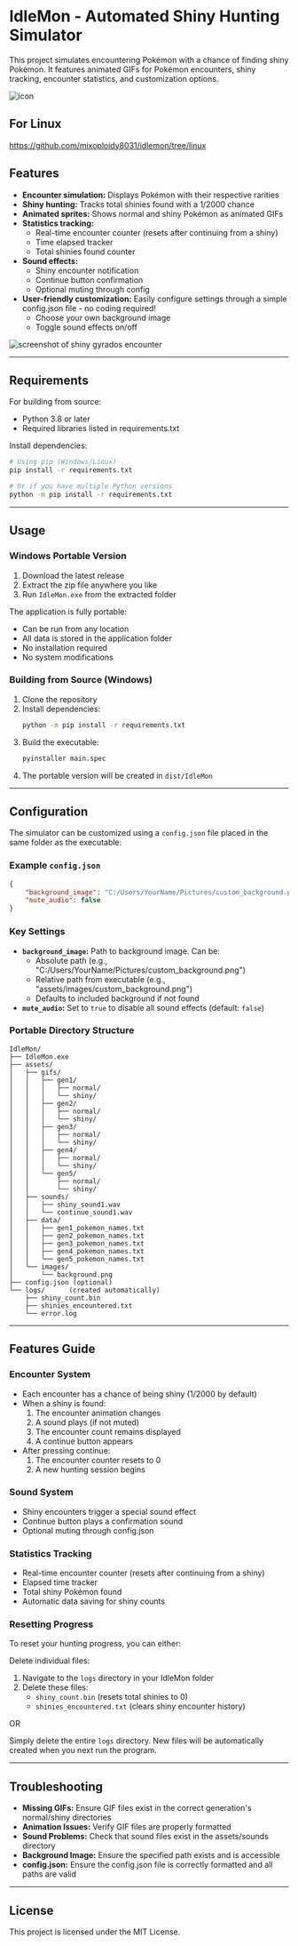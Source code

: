# IdleMon - Automated Shiny Hunting Simulator

This project simulates encountering Pokémon with a chance of finding shiny Pokémon. It features animated GIFs for Pokémon encounters, shiny tracking, encounter statistics, and customization options.

![icon](assets/images/icon_png.png)

## For Linux
https://github.com/mixoploidy8031/idlemon/tree/linux

## Features
- **Encounter simulation:** Displays Pokémon with their respective rarities
- **Shiny hunting:** Tracks total shinies found with a 1/2000 chance
- **Animated sprites:** Shows normal and shiny Pokémon as animated GIFs
- **Statistics tracking:** 
  - Real-time encounter counter (resets after continuing from a shiny)
  - Time elapsed tracker
  - Total shinies found counter
- **Sound effects:** 
  - Shiny encounter notification
  - Continue button confirmation
  - Optional muting through config
- **User-friendly customization:** Easily configure settings through a simple config.json file - no coding required!
  - Choose your own background image
  - Toggle sound effects on/off

![screenshot of shiny gyrados encounter](assets/images/screenshot_gyra.png)

---

## Requirements
For building from source:
- Python 3.8 or later
- Required libraries listed in requirements.txt

Install dependencies:
```bash
# Using pip (Windows/Linux)
pip install -r requirements.txt

# Or if you have multiple Python versions
python -m pip install -r requirements.txt
```

---

## Usage

### Windows Portable Version
1. Download the latest release
2. Extract the zip file anywhere you like
3. Run `IdleMon.exe` from the extracted folder

The application is fully portable:
- Can be run from any location
- All data is stored in the application folder
- No installation required
- No system modifications

### Building from Source (Windows)
1. Clone the repository
2. Install dependencies:
   ```bash
   python -m pip install -r requirements.txt
   ```
3. Build the executable:
   ```bash
   pyinstaller main.spec
   ```
4. The portable version will be created in `dist/IdleMon`

---

## Configuration
The simulator can be customized using a `config.json` file placed in the same folder as the executable:

### Example `config.json`
```json
{
    "background_image": "C:/Users/YourName/Pictures/custom_background.png",
    "mute_audio": false
}
```

### Key Settings
- **`background_image`:** Path to background image. Can be:
  - Absolute path (e.g., "C:/Users/YourName/Pictures/custom_background.png")
  - Relative path from executable (e.g., "assets/images/custom_background.png")
  - Defaults to included background if not found
- **`mute_audio`:** Set to `true` to disable all sound effects (default: `false`)

### Portable Directory Structure
```
IdleMon/
├── IdleMon.exe
├── assets/
│   ├── gifs/
│   │   ├── gen1/
│   │   │   ├── normal/
│   │   │   └── shiny/
│   │   ├── gen2/
│   │   │   ├── normal/
│   │   │   └── shiny/
│   │   ├── gen3/
│   │   │   ├── normal/
│   │   │   └── shiny/
│   │   ├── gen4/
│   │   │   ├── normal/
│   │   │   └── shiny/
│   │   └── gen5/
│   │       ├── normal/
│   │       └── shiny/
│   ├── sounds/
│   │   ├── shiny_sound1.wav
│   │   └── continue_sound1.wav
│   ├── data/
│   │   ├── gen1_pokemon_names.txt
│   │   ├── gen2_pokemon_names.txt
│   │   ├── gen3_pokemon_names.txt
│   │   ├── gen4_pokemon_names.txt
│   │   └── gen5_pokemon_names.txt
│   └── images/
│       └── background.png
├── config.json (optional)
└── logs/      (created automatically)
    ├── shiny_count.bin
    ├── shinies_encountered.txt
    └── error.log
```

---

## Features Guide

### Encounter System
- Each encounter has a chance of being shiny (1/2000 by default)
- When a shiny is found:
  1. The encounter animation changes
  2. A sound plays (if not muted)
  3. The encounter count remains displayed
  4. A continue button appears
- After pressing continue:
  1. The encounter counter resets to 0
  2. A new hunting session begins

### Sound System
- Shiny encounters trigger a special sound effect
- Continue button plays a confirmation sound
- Optional muting through config.json

### Statistics Tracking
- Real-time encounter counter (resets after continuing from a shiny)
- Elapsed time tracker
- Total shiny Pokémon found
- Automatic data saving for shiny counts

### Resetting Progress
To reset your hunting progress, you can either:

Delete individual files:
1. Navigate to the `logs` directory in your IdleMon folder
2. Delete these files:
   - `shiny_count.bin` (resets total shinies to 0)
   - `shinies_encountered.txt` (clears shiny encounter history)

OR

Simply delete the entire `logs` directory.
New files will be automatically created when you next run the program.

---

## Troubleshooting
- **Missing GIFs:** Ensure GIF files exist in the correct generation's normal/shiny directories
- **Animation Issues:** Verify GIF files are properly formatted
- **Sound Problems:** Check that sound files exist in the assets/sounds directory
- **Background Image:** Ensure the specified path exists and is accessible
- **config.json:** Ensure the config.json file is correctly formatted and all paths are valid

---

## License
This project is licensed under the MIT License.

